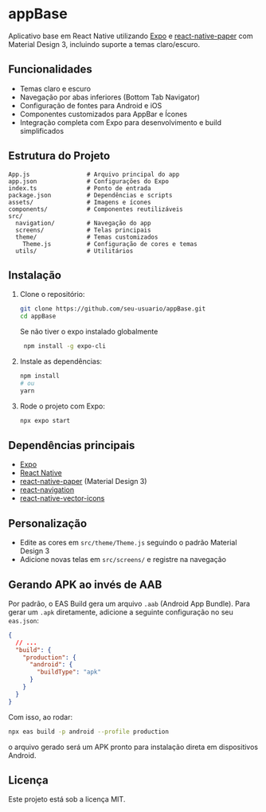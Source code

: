 # appBase

Aplicativo base em React Native utilizando [Expo](https://expo.dev/) e [react-native-paper](https://callstack.github.io/react-native-paper/) com Material Design 3, incluindo suporte a temas claro/escuro.

## Funcionalidades
- Temas claro e escuro
- Navegação por abas inferiores (Bottom Tab Navigator)
- Configuração de fontes para Android e iOS
- Componentes customizados para AppBar e Ícones
- Integração completa com Expo para desenvolvimento e build simplificados

## Estrutura do Projeto
```
App.js                # Arquivo principal do app
app.json              # Configurações do Expo
index.ts              # Ponto de entrada
package.json          # Dependências e scripts
assets/               # Imagens e ícones
components/           # Componentes reutilizáveis
src/
  navigation/         # Navegação do app
  screens/            # Telas principais
  theme/              # Temas customizados
    Theme.js          # Configuração de cores e temas
  utils/              # Utilitários
```

## Instalação
1. Clone o repositório:
   ```bash
   git clone https://github.com/seu-usuario/appBase.git
   cd appBase
   ```
   Se não tiver o expo instalado globalmente 
   ```bash
    npm install -g expo-cli
   ```
2. Instale as dependências:
   ```bash
   npm install
   # ou
   yarn
   ```
3. Rode o projeto com Expo:
   ```bash
   npx expo start
   ```

## Dependências principais
- [Expo](https://expo.dev/)
- [React Native](https://reactnative.dev/)
- [react-native-paper](https://callstack.github.io/react-native-paper/) (Material Design 3)
- [react-navigation](https://reactnavigation.org/)
- [react-native-vector-icons](https://github.com/oblador/react-native-vector-icons)

## Personalização
- Edite as cores em `src/theme/Theme.js` seguindo o padrão Material Design 3
- Adicione novas telas em `src/screens/` e registre na navegação

## Gerando APK ao invés de AAB
Por padrão, o EAS Build gera um arquivo `.aab` (Android App Bundle). Para gerar um `.apk` diretamente, adicione a seguinte configuração no seu `eas.json`:

```json
{
  // ...
  "build": {
    "production": {
      "android": {
        "buildType": "apk"
      }
    }
  }
}
```

Com isso, ao rodar:
```bash
npx eas build -p android --profile production
```
o arquivo gerado será um APK pronto para instalação direta em dispositivos Android.

## Licença
Este projeto está sob a licença MIT.
